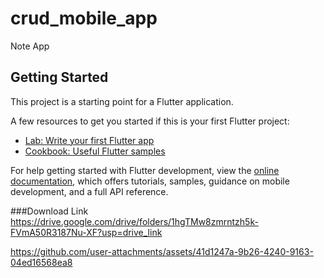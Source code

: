 # crud_mobile_app

 Note App

## Getting Started

This project is a starting point for a Flutter application.

A few resources to get you started if this is your first Flutter project:

- [Lab: Write your first Flutter app](https://docs.flutter.dev/get-started/codelab)
- [Cookbook: Useful Flutter samples](https://docs.flutter.dev/cookbook)

For help getting started with Flutter development, view the
[online documentation](https://docs.flutter.dev/), which offers tutorials,
samples, guidance on mobile development, and a full API reference.

###Download Link
 https://drive.google.com/drive/folders/1hgTMw8zmrntzh5k-FVmA50R3187Nu-XF?usp=drive_link



https://github.com/user-attachments/assets/41d1247a-9b26-4240-9163-04ed16568ea8
